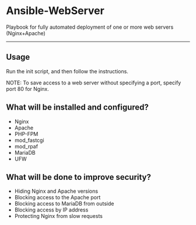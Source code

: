 # Ansible-WebServer
Playbook for fully automated deployment of one or more web servers (Nginx+Apache)

____

## Usage

Run the init script, and then follow the instructions.

NOTE: To save access to a web server without specifying a port, specify port 80 for Nginx.

## What will be installed and configured?
- Nginx
- Apache
- PHP-FPM
- mod_fastcgi
- mod_rpaf
- MariaDB
- UFW

## What will be done to improve security?
- Hiding Nginx and Apache versions
- Blocking access to the Apache port
- Blocking access to MariaDB from outside
- Blocking access by IP address
- Protecting Nginx from slow requests
